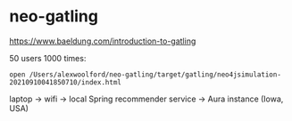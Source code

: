 # neo-gatling

https://www.baeldung.com/introduction-to-gatling

50 users 1000 times:

    open /Users/alexwoolford/neo-gatling/target/gatling/neo4jsimulation-20210910041850710/index.html

laptop -> wifi -> local Spring recommender service -> Aura instance (Iowa, USA)
